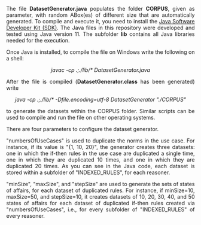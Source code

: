 <p align="justify">The file <b>DatasetGenerator.java</b> populates the folder <b>CORPUS</b>, given as parameter, with random ABox(es) of different size that are automatically generated. To compile and execute it, you need to install the <a href="https://www.oracle.com/java">Java Software Developer Kit (SDK)</a>. The Java files in this repository were developed and tested using Java version 11. The subfolder <b>lib</b> contains all Java libraries needed for the execution.
</p>
<p align="justify">
Once Java is installed, to compile the file on Windows write the following on a shell:
</p>

<p align="center">
<i>javac -cp .;./lib/* DatasetGenerator.java</i>
</p>

<p align="justify">
After the file is compiled (<b>DatasetGenerator.class</b> has been generated) write
</p>

<p align="center">
<i>java -cp .;./lib/* -Dfile.encoding=utf-8 DatasetGenerator "./CORPUS"</i>
</p>

<p align="justify">
to generate the datasets within the CORPUS folder. Similar scripts can be used to compile and run the file on other operating systems.
</p>

<p align="justify">
There are four parameters to configure the dataset generator. 
</p>

<p align="justify">
"numbersOfUseCases" is used to duplicate the norms in the use case. For instance, if its value is "{1, 10, 20}", the generator creates three datasets: one in which the if-then rules in the use case are duplicated a single time, one in which they are duplicated 10 times, and one in which they are duplicated 20 times. As you can see in the Java code, each dataset is stored within a subfolder of "INDEXED_RULES", for each reasoner.
</p>


<p align="justify">
"minSize", "maxSize", and "stepSize" are used to generate the sets of states of affairs, for each dataset of duplicated rules. For instance, if minSize=10, maxSize=50, and stepSize=10, it creates datasets of 10, 20, 30, 40, and 50 states of affairs for each dataset of duplicated if-then rules created via "numbersOfUseCases", i.e., for every subfolder of "INDEXED_RULES" of every reasoner.
</p>
